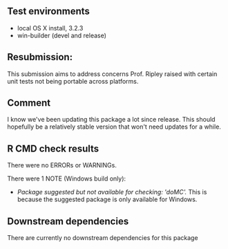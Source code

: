 ## Test environments
* local OS X install, 3.2.3
* win-builder (devel and release)

## Resubmission:
This submission aims to address concerns Prof. Ripley raised with certain unit tests not being portable across platforms.

## Comment

I know we've been updating this package a lot since release. This should hopefully be a relatively stable version that won't need updates for a while.

## R CMD check results
There were no ERRORs or WARNINGs. 

There were 1 NOTE (Windows build only):

* *Package suggested but not available for checking: 'doMC'.* This is because the suggested package is only available for Windows.

## Downstream dependencies
There are currently no downstream dependencies for this package